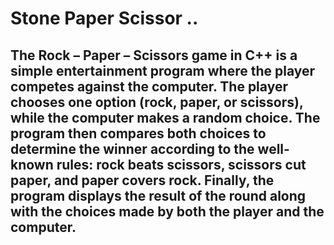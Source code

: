 # Stone Paper Scissor ..

## The Rock – Paper – Scissors game in C++ is a simple entertainment program where the player competes against the computer. The player chooses one option (rock, paper, or scissors), while the computer makes a random choice. The program then compares both choices to determine the winner according to the well-known rules: rock beats scissors, scissors cut paper, and paper covers rock. Finally, the program displays the result of the round along with the choices made by both the player and the computer.
